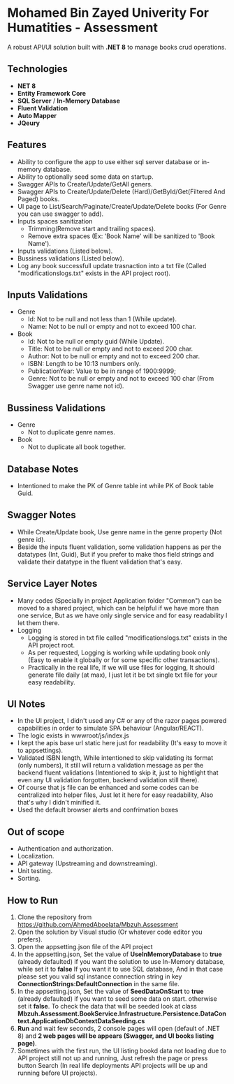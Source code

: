# Mohamed Bin Zayed Univerity For Humatities - Assessment

A robust API/UI solution built with **.NET 8** to manage books crud operations.

## Technologies
  - **NET 8**
  - **Entity Framework Core**
  - **SQL Server** / **In-Memory Database**
  - **Fluent Validation**
  - **Auto Mapper**
  - **JQeury**

## Features
  - Ability to configure the app to use either sql server database or in-memory database.
  - Ability to optionally seed some data on startup.
  - Swagger APIs to Create/Update/GetAll geners.
  - Swagger APIs to Create/Update/Delete (Hard)/GetById/Get(Filtered And Paged) books.
  - UI page to List/Search/Paginate/Create/Update/Delete books (For Genre you can use swagger to add).
  - Inputs spaces sanitization
    - Trimming(Remove start and trailing spaces).
	- Remove extra spaces (Ex: 'Book      Name' will be sanitized to 'Book Name').
  - Inputs validations (Listed below).
  - Bussiness validations (Listed below).
  - Log any book successfull update trasnaction into a txt file (Called "modificationslogs.txt" exists in the API project root).

## Inputs Validations
  - Genre
	- Id: Not to be null and not less than 1 (While update).
	- Name: Not to be null or empty and not to exceed 100 char.
  - Book
	- Id: Not to be null or empty guid (While Update).
	- Title: Not to be null or empty and not to exceed 200 char.
	- Author: Not to be null or empty and not to exceed 200 char.
	- ISBN: Length to be 10:13 numbers only.
	- PublicationYear: Value to be in range of 1900:9999;
	- Genre: Not to be null or empty and not to exceed 100 char (From Swagger use genre name not id).
	
## Bussiness Validations
  - Genre
	- Not to duplicate genre names.
  - Book
	- Not to duplicate all book together.
	
## Database Notes
  - Intentioned to make the PK of Genre table int while PK of Book table Guid.
	
## Swagger Notes
  - While Create/Update book, Use genre name in the genre property (Not genre id).
  - Beside the inputs fluent validation, some validation happens as per the datatypes (Int, Guid),
		But if you prefer to make thos field strings and validate their datatype in the fluent validation that's easy.
	
## Service Layer Notes
  - Many codes (Specially in project Application folder "Common") can be moved to a shared project, which can be helpful if we have more than one service, But as we have only single service and for easy readability I let them there.
  - Logging
    - Logging is stored in txt file called "modificationslogs.txt" exists in the API project root.
	- As per requested, Logging is working while updating book only (Easy to enable it globally or for some specific other transactions).
	- Practically in the real life, If we will use files for logging, It should generate file daily (at max), I just let it be txt single txt file for your easy readability.
	
## UI Notes
  - In the UI project, I didn't used any C# or any of the razor pages powered capabilities in order to simulate SPA behaviour (Angular/REACT).
  - The logic exists in wwwroot/js/index.js
  - I kept the apis base url static here just for readability (It's easy to move it to appsettings).
  - Validated ISBN length, While intentioned to skip validating its format (only numbers), It still will return a validation message as per the backend fluent validations (Intentioned to skip it, just to hightlight that even any UI validation forgotten, backend validation still there).
  - Of course that js file can be enhanced and some codes can be centralized into helper files, Just let it here for easy readability, Also that's why I didn't minified it.
  - Used the default browser alerts and confrimation boxes

## Out of scope
  - Authentication and authorization.
  - Localization.
  - API gateway (Upstreaming and downstreaming).
  - Unit testing.
  - Sorting.

## How to Run  
1. Clone the repository from https://github.com/AhmedAboelata/Mbzuh.Assessment
2. Open the solution by Visual studio (Or whatever code editor you prefers).
3. Open the appsetting.json file of the API project
4. In the appsetting.json, Set the value of **UseInMemoryDatabase** to **true** (already defaulted) if you want the solution to use In-Memory database, while set it to **false** If you want it to use SQL database, And in that case please set you valid sql instance connection string in key **ConnectionStrings:DefaultConnection** in the same file.
5. In the appsetting.json, Set the value of **SeedDataOnStart** to **true** (already defaulted) if you want to seed some data on start. otherwise set it **false**. To check the data that will be seeded look at class **Mbzuh.Assessment.BookService.Infrastructure.Persistence.DataContext.ApplicationDbContextDataSeeding.cs**
6. **Run** and wait few seconds, 2 console pages will open (default of .NET 8) and **2 web pages will be appears (Swagger, and UI books listing page)**.
7. Sometimes with the first run, the UI listing bookd data not loading due to API project still not up and running, Just refresh the page or press button Search (In real life deployments API projects will be up and running before UI projects).
